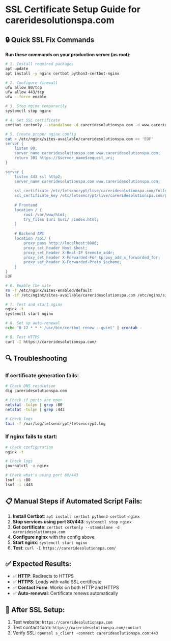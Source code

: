 # SSL Certificate Setup Guide for careridesolutionspa.com

## 🔒 Quick SSL Fix Commands

**Run these commands on your production server (as root):**

```bash
# 1. Install required packages
apt update
apt install -y nginx certbot python3-certbot-nginx

# 2. Configure firewall
ufw allow 80/tcp
ufw allow 443/tcp
ufw --force enable

# 3. Stop nginx temporarily
systemctl stop nginx

# 4. Get SSL certificate
certbot certonly --standalone -d careridesolutionspa.com -d www.careridesolutionspa.com --email admin@careridesolutionspa.com --agree-tos --non-interactive

# 5. Create proper nginx config
cat > /etc/nginx/sites-available/careridesolutionspa.com << 'EOF'
server {
    listen 80;
    server_name careridesolutionspa.com www.careridesolutionspa.com;
    return 301 https://$server_name$request_uri;
}

server {
    listen 443 ssl http2;
    server_name careridesolutionspa.com www.careridesolutionspa.com;
    
    ssl_certificate /etc/letsencrypt/live/careridesolutionspa.com/fullchain.pem;
    ssl_certificate_key /etc/letsencrypt/live/careridesolutionspa.com/privkey.pem;
    
    # Frontend
    location / {
        root /var/www/html;
        try_files $uri $uri/ /index.html;
    }
    
    # Backend API
    location /api/ {
        proxy_pass http://localhost:8080;
        proxy_set_header Host $host;
        proxy_set_header X-Real-IP $remote_addr;
        proxy_set_header X-Forwarded-For $proxy_add_x_forwarded_for;
        proxy_set_header X-Forwarded-Proto $scheme;
    }
}
EOF

# 6. Enable the site
rm -f /etc/nginx/sites-enabled/default
ln -sf /etc/nginx/sites-available/careridesolutionspa.com /etc/nginx/sites-enabled/

# 7. Test and start nginx
nginx -t
systemctl start nginx

# 8. Set up auto-renewal
echo "0 12 * * * /usr/bin/certbot renew --quiet" | crontab -

# 9. Test HTTPS
curl -I https://careridesolutionspa.com/
```

## 🔍 Troubleshooting

### If certificate generation fails:
```bash
# Check DNS resolution
dig careridesolutionspa.com

# Check if ports are open
netstat -tulpn | grep :80
netstat -tulpn | grep :443

# Check logs
tail -f /var/log/letsencrypt/letsencrypt.log
```

### If nginx fails to start:
```bash
# Check configuration
nginx -t

# Check logs
journalctl -u nginx

# Check what's using port 80/443
lsof -i :80
lsof -i :443
```

## 📋 Manual Steps if Automated Script Fails:

1. **Install Certbot**: `apt install certbot python3-certbot-nginx`
2. **Stop services using port 80/443**: `systemctl stop nginx`
3. **Get certificate**: `certbot certonly --standalone -d careridesolutionspa.com`
4. **Configure nginx** with the config above
5. **Start nginx**: `systemctl start nginx`
6. **Test**: `curl -I https://careridesolutionspa.com/`

## ✅ Expected Results:

- ✅ **HTTP**: Redirects to HTTPS
- ✅ **HTTPS**: Loads with valid SSL certificate
- ✅ **Contact Form**: Works on both HTTP and HTTPS
- ✅ **Auto-renewal**: Certificate renews automatically

## 🔧 After SSL Setup:

1. Test website: `https://careridesolutionspa.com`
2. Test contact form: `https://careridesolutionspa.com/contact`
3. Verify SSL: `openssl s_client -connect careridesolutionspa.com:443`
